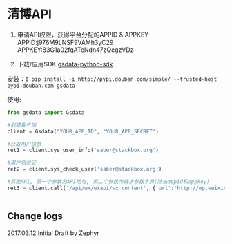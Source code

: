 # 清博API

1. 申请API权限，获得平台分配的APPID & APPKEY
  APPID:j976M9LNSF9VAMh3yC29
  APPKEY:83G1a02fqATcNdn47zQcgzVDz

2. 下载/应用SDK
  [gsdata-python-sdk](https://github.com/superalsrk/gsdata-python-sdk/blob/master/README.md)

  安装：`$ pip install -i http://pypi.douban.com/simple/ --trusted-host pypi.douban.com gsdata`

  使用:
  ```python
  from gsdata import Gsdata

  #创建客户端
  client = Gsdata("YOUR_APP_ID", "YOUR_APP_SECRET")

  #获取用户信息
  ret1 = client.sys_user_info('saber@stackbox.org')

  #用户名验证
  ret2 = client.sys_check_user('saber@stackbox.org')

  #其他API, 第一个参数为API地址, 第二个参数为请求参数字典(除去appid和appkey)
  ret3 = client.call('/api/wx/wxapi/wx_content', {'url':'http://mp.weixin.qq.com/s?__biz=MzAxOTEyMDI1MQ==&mid=400950548&idx=3&sn=cca852f541f93c53633a4e0069230313&3rd=MzA3MDU4NTYzMw==&scene=6#rd'})
    
  ```
















## Change logs
2017.03.12 Initial Draft by Zephyr
